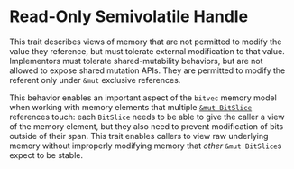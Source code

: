 # Read-Only Semivolatile Handle

This trait describes views of memory that are not permitted to modify the value
they reference, but must tolerate external modification to that value.
Implementors must tolerate shared-mutability behaviors, but are not allowed to
expose shared mutation APIs. They are permitted to modify the referent only
under `&mut` exclusive references.

This behavior enables an important aspect of the `bitvec` memory model when
working with memory elements that multiple [`&mut BitSlice`][0] references
touch: each `BitSlice` needs to be able to give the caller a view of the memory
element, but they also need to prevent modification of bits outside of their
span. This trait enables callers to view raw underlying memory without
improperly modifying memory that *other* `&mut BitSlice`s expect to be stable.

[0]: crate::slice::BitSlice
